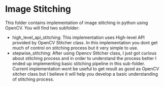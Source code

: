 # Image Stitching
This folder contains implementation of image stitching in python using OpenCV. You will find two subfolder:
* high_level_api_stitching: This implementation uses High-level API provided by OpenCV Stitcher class. In this implementation you dont get much of control on stitching process but it very simple to use. 
* stepwise_stitching: After using Opencv Stitcher class, I just got curious about stitching process and in order to understand the process better I ended up implementing basic stitching pipeline in this sub-folder. Current implementation wont be useful to get result as good as OpenCV sitcher class but I believe it will help you develop a basic understanding of stitching process. 